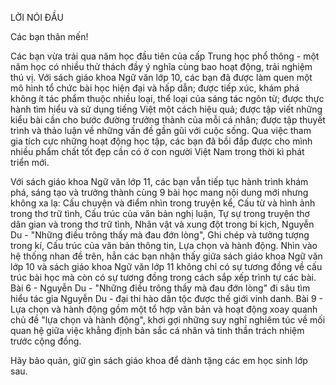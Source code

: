 LỜI NÓI ĐẦU

Các bạn thân mến!

Các bạn vừa trải qua năm học đầu tiên của cấp Trung học phổ thông - một năm học có nhiều thử thách đầy ý nghĩa cùng bao hoạt động, trải nghiệm thú vị. Với sách giáo khoa Ngữ văn lớp 10, các bạn đã được làm quen một mô hình tổ chức bài học hiện đại và hấp dẫn; được tiếp xúc, khám phá không ít tác phẩm thuộc nhiều loại, thể loại của sáng tác ngôn từ; được thực hành tìm hiểu và sử dụng tiếng Việt một cách hiệu quả; được tập viết những kiểu bài cần cho bước đường trưởng thành của mỗi cá nhân; được tập thuyết trình và thảo luận về những vấn đề gần gũi với cuộc sống. Qua việc tham gia tích cực những hoạt động học tập, các bạn đã bồi đắp được cho mình nhiều phẩm chất tốt đẹp cần có ở con người Việt Nam trong thời kì phát triển mới.

Với sách giáo khoa Ngữ văn lớp 11, các bạn vẫn tiếp tục hành trình khám phá, sáng tạo và trưởng thành cùng 9 bài học mang nội dung mới nhưng không xa lạ: Cấu chuyện và điểm nhìn trong truyện kể, Cấu từ và hình ảnh trong thơ trữ tình, Cấu trúc của văn bản nghị luận, Tự sự trong truyện thơ dân gian và trong thơ trữ tình, Nhân vật và xung đột trong bi kịch, Nguyễn Du - "Những điều trông thấy mà đau đớn lòng", Ghi chép và tưởng tượng trong kí, Cấu trúc của văn bản thông tin, Lựa chọn và hành động. Nhìn vào hệ thống nhan đề trên, hẳn các bạn nhận thấy giữa sách giáo khoa Ngữ văn lớp 10 và sách giáo khoa Ngữ văn lớp 11 không chỉ có sự tương đồng về cấu trúc bài học mà còn có sự tương đồng trong cách sắp xếp trình tự các bài. Bài 6 - Nguyễn Du - "Những điều trông thấy mà đau đớn lòng" đi sâu tìm hiểu tác gia Nguyễn Du - đại thi hào dân tộc được thế giới vinh danh. Bài 9 - Lựa chọn và hành động gồm một tổ hợp văn bản và hoạt động xoay quanh chủ đề "lựa chọn và hành động", khơi gợi những suy nghĩ nghiêm túc về mối quan hệ giữa việc khẳng định bản sắc cá nhân và tinh thần trách nhiệm trước cộng đồng.

Hãy bảo quản, giữ gìn sách giáo khoa để dành tặng các em học sinh lớp sau.